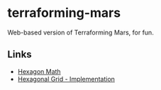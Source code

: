 # terraforming-mars
Web-based version of Terraforming Mars, for fun.

## Links
- [Hexagon Math](http://www.redblobgames.com/grids/hexagons/)
- [Hexagonal Grid - Implementation](http://www.redblobgames.com/grids/hexagons/implementation.html#org243fa35)
